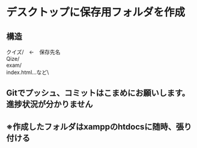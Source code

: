 # デスクトップに保存用フォルダを作成
## 構造
クイズ/　←　保存先名\
  Qize/\
    exam/\
    index.html...など\

## Gitでプッシュ、コミットはこまめにお願いします。進捗状況が分かりません

## ※作成したフォルダはxamppのhtdocsに随時、張り付ける
